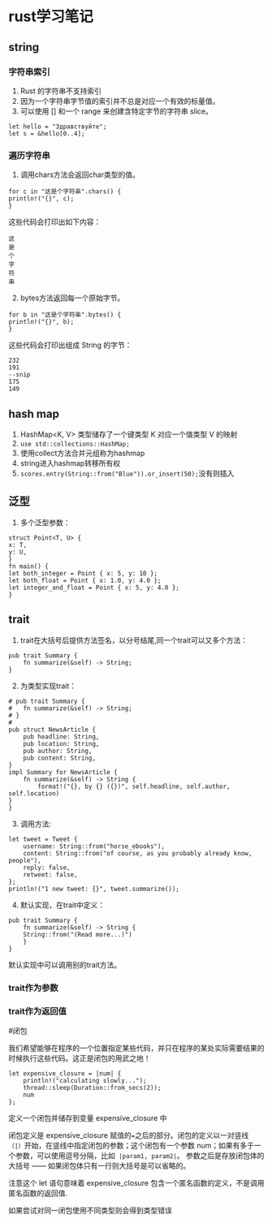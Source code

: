 # rust学习笔记  
## string  
### 字符串索引
1. Rust 的字符串不支持索引
2. 因为一个字符串字节值的索引并不总是对应一个有效的标量值。  
3. 可以使用 [] 和一个 range 来创建含特定字节的字符串 slice。  
```
let hello = "Здравствуйте";
let s = &hello[0..4]; 
```
### 遍历字符串


1. 调用chars方法会返回char类型的值。
```
for c in "这是个字符串".chars() {
println!("{}", c);
}
```
这些代码会打印出如下内容：  
```
这
是
个
字
符
串
```
2. bytes方法返回每一个原始字节。
```
for b in "这是个字符串".bytes() {
println!("{}", b);
}
```
这些代码会打印出组成 String 的字节：  
```
232
191
--snip
175
149
```

## hash map	


1. HashMap<K, V> 类型储存了一个键类型 K 对应一个值类型 V 的映射
2. `use std::collections::HashMap;`
3. 使用collect方法合并元组称为hashmap
4. string进入hashmap转移所有权 
5. `scores.entry(String::from("Blue")).or_insert(50);`没有则插入

## 泛型


1. 多个泛型参数：
```
struct Point<T, U> {
x: T,
y: U,
}
fn main() {
let both_integer = Point { x: 5, y: 10 };
let both_float = Point { x: 1.0, y: 4.0 };
let integer_and_float = Point { x: 5, y: 4.0 };
}
```

## trait 

1. trait在大括号后提供方法签名，以分号结尾,同一个trait可以又多个方法：
```
pub trait Summary {
	fn summarize(&self) -> String;
}
```
2. 为类型实现trait：
```
# pub trait Summary {
# 	fn summarize(&self) -> String;
# }
#
pub struct NewsArticle {
	pub headline: String,
	pub location: String,
	pub author: String,
	pub content: String,
}
impl Summary for NewsArticle {
	fn summarize(&self) -> String {
		format!("{}, by {} ({})", self.headline, self.author, self.location)
}
}
```
3. 调用方法:
```
let tweet = Tweet {
	username: String::from("horse_ebooks"),
	content: String::from("of course, as you probably already know, people"),
	reply: false,
	retweet: false,
};
println!("1 new tweet: {}", tweet.summarize());
```
4. 默认实现，在trait中定义：
```
pub trait Summary {
	fn summarize(&self) -> String {
	String::from("(Read more...)")
	}
}
```
默认实现中可以调用别的trait方法。

### trait作为参数


### trait作为返回值


#闭包

我们希望能够在程序的一个位置指定某些代码，并只在程序的某处实际需要结果的时候执行这些代码。这正是闭包的用武之地！

```
let expensive_closure = |num| {
    println!("calculating slowly...");
    thread::sleep(Duration::from_secs(2));
    num
};
```

定义一个闭包并储存到变量 expensive_closure 中  

闭包定义是 expensive_closure 赋值的`=`之后的部分。闭包的定义以一对竖线`（|）`开始，在竖线中指定闭包的参数；这个闭包有一个参数 num；如果有多于一个参数，可以使用逗号分隔，比如` |param1, param2|`。
参数之后是存放闭包体的大括号 —— 如果闭包体只有一行则大括号是可以省略的。  

注意这个 let 语句意味着 expensive_closure 包含一个匿名函数的定义，不是调用匿名函数的返回值.

如果尝试对同一闭包使用不同类型则会得到类型错误